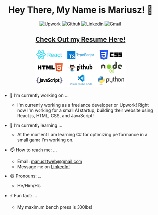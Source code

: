 <div align="center">
  <h1> Hey There, My Name is Mariusz! 👋 </h1>
  
[![Upwork](https://img.shields.io/badge/-Upwork-000?style=flat&logo=Upwork&logoColor=green)](https://www.upwork.com/freelancers/~01c73ef00c1cae95a2)
[![Github](https://img.shields.io/badge/-Github-000?style=flat&logo=Github&logoColor=white)](https://github.com/martreedev)
[![Linkedin](https://img.shields.io/badge/-LinkedIn-blue?style=flat&logo=Linkedin&logoColor=white)](https://www.linkedin.com/in/mariusz-c-trzeciak/)
[![Gmail](https://img.shields.io/badge/-Gmail-c14438?style=flat&logo=Gmail&logoColor=white)](mailto:martreedev@gmail.com)
  
  ## [Check Out my Resume Here!]([https://docs.google.com/](https://docs.google.com/document/d/1-FiAF5g-vVBnDZki7T74DtJvZ-joJlM_v4hnTheVNKE/edit?usp=sharing))

![banner image](https://raw.githubusercontent.com/martreedev/martreedev/main/github_banner_optimized.png)

</div>

- 🔭 I’m currently working on ...
  - I'm currently working as a freelance developer on Upwork! Right now I'm working for a small AI startup, building their website using React.js, HTML, CSS, and JavaScript!
  
- 🌱 I’m currently learning ...
  - At the moment I am learning C# for optimizing performance in a small game I'm working on.
  
- 📫 How to reach me: ...
  - Email: mariusztweb@gmail.com
  - Message me on [LinkedIn!](https://www.linkedin.com/in/mariusz-c-trzeciak/)

- 😄 Pronouns: ...
  - He/Him/His
  
- ⚡ Fun fact: ...
  - My maximum bench press is 300lbs!
